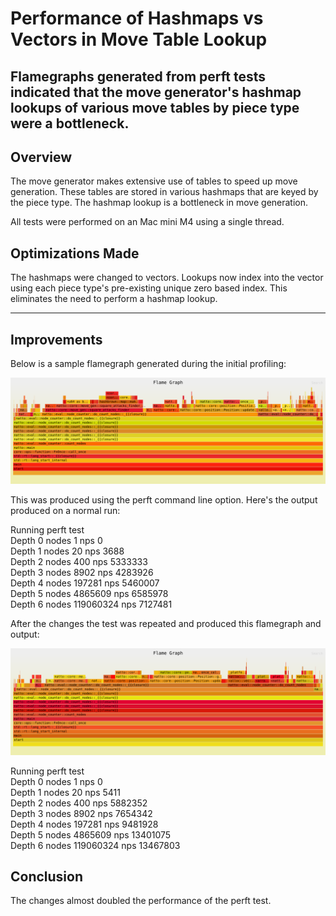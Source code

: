 # Performance of Hashmaps vs Vectors in Move Table Lookup

Flamegraphs generated from perft tests indicated that the move generator's hashmap lookups of various move tables 
by piece type were a bottleneck. 
---

## Overview

The move generator makes extensive use of tables to speed up move generation. These tables are stored in various 
hashmaps that are keyed by the piece type. The hashmap lookup is a bottleneck in move generation.

All tests were performed on an Mac mini M4 using a single thread.

## Optimizations Made
The hashmaps were changed to vectors. Lookups now index into the vector using each piece type's pre-existing unique zero
based index. This eliminates the need to perform a hashmap lookup.

---
## Improvements

Below is a sample flamegraph generated during the initial profiling:

[![Flamegraph](flamegraphs/move-gen-using-hashmaps.svg)](flamegraphs/flamegraph.html)

This was produced using the perft command line option. Here's the output produced on a normal run:

Running perft test  
Depth 0 nodes 1 nps 0  
Depth 1 nodes 20 nps 3688  
Depth 2 nodes 400 nps 5333333  
Depth 3 nodes 8902 nps 4283926  
Depth 4 nodes 197281 nps 5460007  
Depth 5 nodes 4865609 nps 6585978  
Depth 6 nodes 119060324 nps 7127481  


After the changes the test was repeated and produced this flamegraph and output:

[![Flamegraph](flamegraphs/move-gen-using-vectors.svg)](flamegraphs/flamegraph.html)

Running perft test  
Depth 0 nodes 1 nps 0  
Depth 1 nodes 20 nps 5411  
Depth 2 nodes 400 nps 5882352  
Depth 3 nodes 8902 nps 7654342  
Depth 4 nodes 197281 nps 9481928  
Depth 5 nodes 4865609 nps 13401075  
Depth 6 nodes 119060324 nps 13467803  


## Conclusion
The changes almost doubled the performance of the perft test.






